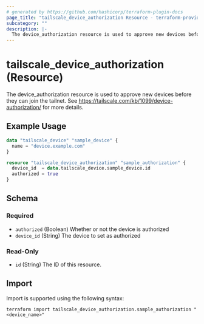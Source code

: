 ```yaml
---
# generated by https://github.com/hashicorp/terraform-plugin-docs
page_title: "tailscale_device_authorization Resource - terraform-provider-tailscale"
subcategory: ""
description: |-
  The device_authorization resource is used to approve new devices before they can join the tailnet. See https://tailscale.com/kb/1099/device-authorization/ for more details.
---
```


# tailscale_device_authorization (Resource)

The device_authorization resource is used to approve new devices before they can join the tailnet. See https://tailscale.com/kb/1099/device-authorization/ for more details.

## Example Usage

```terraform
data "tailscale_device" "sample_device" {
  name = "device.example.com"
}

resource "tailscale_device_authorization" "sample_authorization" {
  device_id  = data.tailscale_device.sample_device.id
  authorized = true
}
```

<!-- schema generated by tfplugindocs -->
## Schema

### Required

- `authorized` (Boolean) Whether or not the device is authorized
- `device_id` (String) The device to set as authorized

### Read-Only

- `id` (String) The ID of this resource.

## Import

Import is supported using the following syntax:

```shell
terraform import tailscale_device_authorization.sample_authorization "<device_name>"
```
